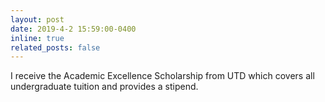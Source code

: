 ```yaml
---
layout: post
date: 2019-4-2 15:59:00-0400
inline: true
related_posts: false
---
```


I receive the Academic Excellence Scholarship from UTD which covers all undergraduate tuition and provides a stipend.